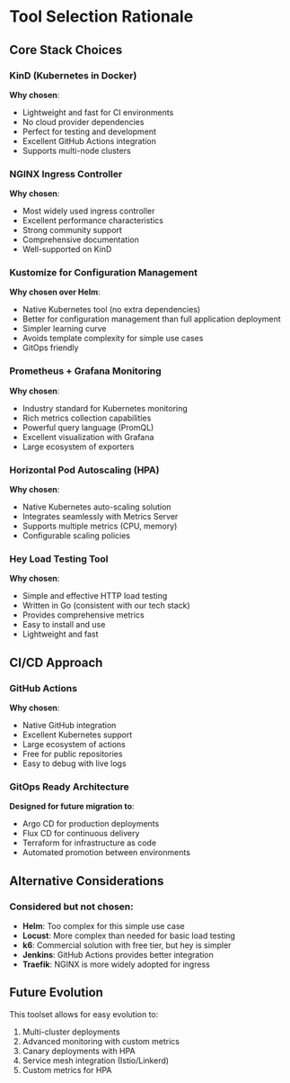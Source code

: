# Tool Selection Rationale

## Core Stack Choices

### KinD (Kubernetes in Docker)
**Why chosen**: 
- Lightweight and fast for CI environments
- No cloud provider dependencies
- Perfect for testing and development
- Excellent GitHub Actions integration
- Supports multi-node clusters

### NGINX Ingress Controller
**Why chosen**:
- Most widely used ingress controller
- Excellent performance characteristics
- Strong community support
- Comprehensive documentation
- Well-supported on KinD

### Kustomize for Configuration Management
**Why chosen over Helm**:
- Native Kubernetes tool (no extra dependencies)
- Better for configuration management than full application deployment
- Simpler learning curve
- Avoids template complexity for simple use cases
- GitOps friendly

### Prometheus + Grafana Monitoring
**Why chosen**:
- Industry standard for Kubernetes monitoring
- Rich metrics collection capabilities
- Powerful query language (PromQL)
- Excellent visualization with Grafana
- Large ecosystem of exporters

### Horizontal Pod Autoscaling (HPA)
**Why chosen**:
- Native Kubernetes auto-scaling solution
- Integrates seamlessly with Metrics Server
- Supports multiple metrics (CPU, memory)
- Configurable scaling policies

### Hey Load Testing Tool
**Why chosen**:
- Simple and effective HTTP load testing
- Written in Go (consistent with our tech stack)
- Provides comprehensive metrics
- Easy to install and use
- Lightweight and fast

## CI/CD Approach

### GitHub Actions
**Why chosen**:
- Native GitHub integration
- Excellent Kubernetes support
- Large ecosystem of actions
- Free for public repositories
- Easy to debug with live logs

### GitOps Ready Architecture
**Designed for future migration to**:
- Argo CD for production deployments
- Flux CD for continuous delivery
- Terraform for infrastructure as code
- Automated promotion between environments

## Alternative Considerations

### Considered but not chosen:
- **Helm**: Too complex for this simple use case
- **Locust**: More complex than needed for basic load testing
- **k6**: Commercial solution with free tier, but hey is simpler
- **Jenkins**: GitHub Actions provides better integration
- **Traefik**: NGINX is more widely adopted for ingress

## Future Evolution

This toolset allows for easy evolution to:
1. Multi-cluster deployments
2. Advanced monitoring with custom metrics
3. Canary deployments with HPA
4. Service mesh integration (Istio/Linkerd)
5. Custom metrics for HPA